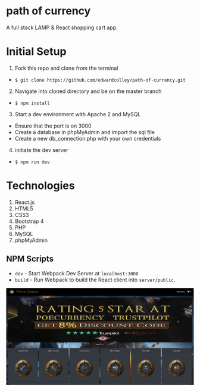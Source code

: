 # path of currency

A full stack LAMP & React shopping cart app.

# Initial Setup

1. Fork this repo and clone from the terminal
- `$ git clone https://github.com/edwardcolley/path-of-currency.git`
2. Navigate into cloned directory and be on the master branch
- `$ npm install`
3. Start a dev environment with Apache 2 and MySQL
- Ensure that the port is on 3000
- Create a database in phpMyAdmin and import the sql file
- Create a new db_connection.php with your own credentials
4. initiate the dev server
- `$ npm run dev`

# Technologies

1. React.js
2. HTML5
3. CSS3
4. Bootstrap 4
5. PHP
6. MySQL
7. phpMyAdmin

## NPM Scripts

- `dev` - Start Webpack Dev Server at `localhost:3000`
- `build` - Run Webpack to build the React client into `server/public`.

![Screenshot](https://github.com/edwardcolley/path-of-currency/blob/master/server/public/images/pathOfCurrency.png)